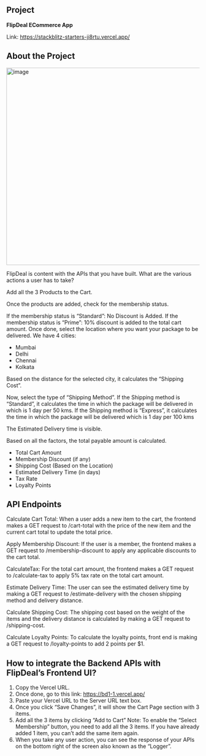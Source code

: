 ## Project

**FlipDeal ECommerce App**

Link: https://stackblitz-starters-ji8rtu.vercel.app/

## About the Project

<img width="514" alt="image" src="https://github.com/user-attachments/assets/1dbd7900-d536-4089-853e-ff5ab5c483ed">

FlipDeal is content with the APIs that you have built. What are the various actions a user has to take?

Add all the 3 Products to the Cart.

Once the products are added, check for the membership status.

If the membership status is “Standard”: No Discount is Added. If the membership status is “Prime”: 10% discount is added to the total cart amount.
Once done, select the location where you want your package to be delivered. We have 4 cities:

- Mumbai
- Delhi
- Chennai
- Kolkata

Based on the distance for the selected city, it calculates the “Shipping Cost”.

Now, select the type of “Shipping Method”. If the Shipping method is “Standard”, it calculates the time in which the package will be delivered in which is 1 day per 50 kms. If the Shipping method is “Express”, it calculates the time in which the package will be delivered which is 1 day per 100 kms

The Estimated Delivery time is visible.

Based on all the factors, the total payable amount is calculated.

- Total Cart Amount
- Membership Discount (if any)
- Shipping Cost (Based on the Location)
- Estimated Delivery Time (in days)
- Tax Rate
- Loyalty Points

## API Endpoints

Calculate Cart Total: When a user adds a new item to the cart, the frontend makes a GET request to /cart-total with the price of the new item and the current cart total to update the total price.

Apply Membership Discount: If the user is a member, the frontend makes a GET request to /membership-discount to apply any applicable discounts to the cart total.

CalculateTax: For the total cart amount, the frontend makes a GET request to /calculate-tax to apply 5% tax rate on the total cart amount.

Estimate Delivery Time: The user can see the estimated delivery time by making a GET request to /estimate-delivery with the chosen shipping method and delivery distance.

Calculate Shipping Cost: The shipping cost based on the weight of the items and the delivery distance is calculated by making a GET request to /shipping-cost.

Calculate Loyalty Points: To calculate the loyalty points, front end is making a GET request to /loyalty-points to add 2 points per $1.

## How to integrate the Backend APIs with FlipDeal’s Frontend UI?

1. Copy the Vercel URL.
2. Once done, go to this link: https://bd1-1.vercel.app/
3. Paste your Vercel URL to the Server URL text box.
4. Once you click “Save Changes”, it will show the Cart Page section with 3 items.
5. Add all the 3 items by clicking “Add to Cart” 
Note: To enable the “Select Membership” button, you need to add all the 3 items. If you have already added 1 item, you can’t add the same item again.
6. When you take any user action, you can see the response of your APIs on the bottom right of the screen also known as the “Logger”.
